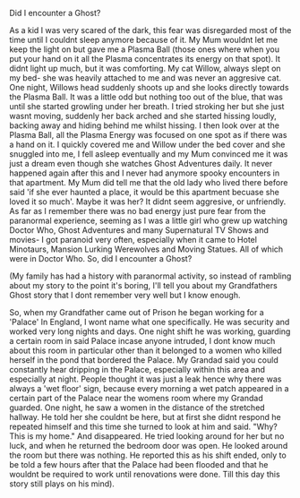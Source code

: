 Did I encounter a Ghost?

As a kid I was very scared of the dark, this fear was disregarded most of the time until I couldnt sleep anymore because of it. My Mum wouldnt let me keep the light on but gave me a Plasma Ball (those ones where when you put your hand on it all the Plasma concentrates its energy on that spot). It didnt light up much, but it was comforting. My cat Willow, always slept on my bed- she was heavily attached to me and was never an aggresive cat. One night, Willows head suddenly shoots up and she looks directly towards the Plasma Ball. It was a little odd but nothing too out of the blue, that was until she started growling under her breath. I tried stroking her but she just wasnt moving, suddenly her back arched and she started hissing loudly, backing away and hiding behind me whilst hissing. I then look over at the Plasma Ball, all the Plasma Energy was focused on one spot as if there was a hand on it. I quickly covered me and Willow under the bed cover and she snuggled into me, I fell asleep eventually and my Mum convinced me it was just a dream even though she watches Ghost Adventures daily. It never happened again after this and I never had anymore spooky encounters in that apartment. My Mum did tell me that the old lady who lived there before said 'if she ever haunted a place, it would be this apartment becuase she loved it so much'. Maybe it was her? It didnt seem aggresive, or unfriendly. As far as I remember there was no bad energy just pure fear from the paranormal experience, seeming as I was a little girl who grew up watching Doctor Who, Ghost Adventures and many Supernatural TV Shows and movies- I got paranoid very often, especially when it came to Hotel Minotaurs, Mansion Lurking Werewolves and Moving Statues. All of which were in Doctor Who. So, did I encounter a Ghost?

(My family has had a history with paranormal activity, so instead of rambling about my story to the point it's boring, I'll tell you about my Grandfathers Ghost story that I dont remember very well but I know enough.

So, when my Grandfather came out of Prison he began working for a 'Palace' In England, I wont name what one specifically. He was security and worked very long nights and days. One night shift he was working, guarding a certain room in said Palace incase anyone intruded, I dont know much about this room in particular other than it belonged to a women who killed herself in the pond that bordered the Palace. My Grandad said you could constantly hear dripping in the Palace, especially within this area and especially at night. People thought it was just a leak hence why there was always a 'wet floor' sign, because every morning a wet patch appeared in a certain part of the Palace near the womens room where my Grandad guarded. One night, he saw a women in the distance of the stretched hallway. He told her she couldnt be here, but at first she didnt respond he repeated himself and this time she turned to look at him and said. "Why? This is my home." And disappeared. He tried looking around for her but no luck, and when he returned the bedroom door was open. He looked around the room but there was nothing. He reported this as his shift ended, only to be told a few hours after that the Palace had been flooded and that he wouldnt be required to work until renovations were done. Till this day this story still plays on his mind).